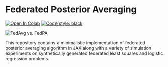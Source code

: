 # Federated Posterior Averaging

[![Open In Colab](https://colab.research.google.com/assets/colab-badge.svg)](https://colab.research.google.com/github/alshedivat/fedpa/blob/master/fedpa_playground.ipynb)
[![Code style: black](https://img.shields.io/badge/code%20style-black-000000.svg)](https://github.com/psf/black)

![FedAvg vs. FedPA](/assets/fedavg-vs-fedpa.gif)

This repository contains a minimalistic implementation of federated posterior averaging algorithm in JAX along with a variety of simulation experiments on synthetically generated federated least squares and logistic regression problems.
